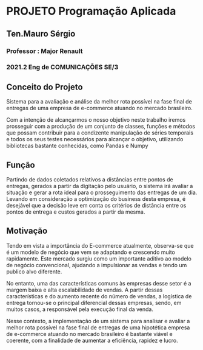 # PROJETO Programação Aplicada
## Ten.Mauro Sérgio
### Professor : Major Renault 
### 2021.2 Eng de COMUNICAÇÕES SE/3



## Conceito do Projeto
Sistema para a avaliação e análise da melhor rota possível na fase final de
entregas de uma empresa de e-commerce atuando no mercado brasileiro.

Com a intenção de alcançarmos o nosso objetivo neste trabalho iremos 
prosseguir com a produção de um conjunto de classes, funções e 
métodos que possam contribuir para a condizente manipulação de séries
temporais e todos os seus testes necessários para alcançar o objetivo,
utilizando bibliotecas bastante conhecidas, como Pandas e Numpy

## Função
Partindo de dados coletados relativos a distâncias entre pontos de entregas, 
gerados a partir da digitação pelo usuário, o sistema irá avaliar a situação e 
gerar a rota ideal para o prosseguimento das entregas de um dia. Levando 
em consideração a optimização do business desta empresa, é desejável que
a decisão leve em conta os critérios de distância entre os pontos de entrega 
e custos gerados a partir da mesma.

## Motivação

Tendo em vista a importância do E-commerce atualmente, observa-se que é 
um modelo de negócio que vem se adaptando e crescendo muito rapidamente. 
Este mercado surgiu como um importante aditivo ao modelo de negócio 
convencional, ajudando a impulsionar as vendas e tendo um publico alvo diferente.

No entanto, uma das características comuns às empresas desse setor é a margem 
baixa e alta escalabilidade de vendas. A partir dessas características e do aumento 
recente do número de vendas, a logística de entrega tornou-se o principal diferencial 
dessas empresas, sendo, em muitos casos, a responsável pela execução final da venda.

Nesse contexto, a implementação de um sistema para analisar e avaliar a melhor rota 
possível na fase final de entregas de uma hipotética empresa de e-commerce atuando 
no mercado brasileiro é bastante viável e coerente, com a finalidade de aumentar 
a eficiência, rapidez e lucro.



